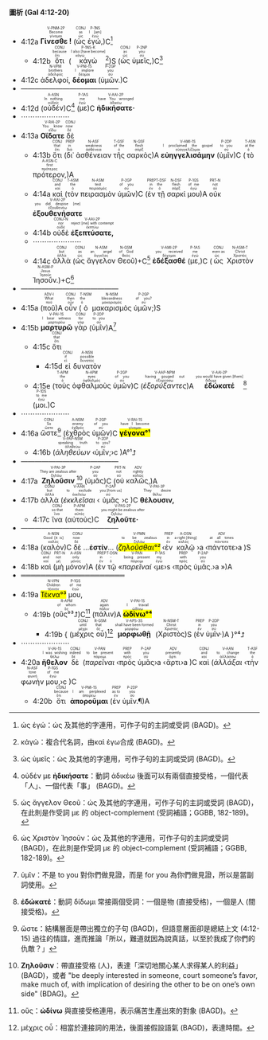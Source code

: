 #### 圖析 (Gal 4:12-20)

- <rt>4:12a</rt> <RUBY><ruby><ruby><strong>Γίνεσθε !</strong><rt>γίνομαι</rt></ruby><rt>Become</rt></ruby><rt>V-PNM-2P</rt></RUBY> (<RUBY><ruby><ruby>ὡς<rt>ὡς</rt></ruby><rt>as</rt></ruby><rt>CONJ</rt></RUBY> <RUBY><ruby><ruby>ἐγώ,<rt>ἐγώ</rt></ruby><rt>I [am]</rt></ruby><rt>P-1NS</rt></RUBY>)C[^1]
	- <rt>4:12b</rt> <RUBY><ruby><ruby>ὅτι<rt>ὅτι</rt></ruby><rt>because</rt></ruby><rt>CONJ</rt></RUBY> (<RUBY><ruby><ruby>κἀγὼ<rt>κἀγώ</rt></ruby><rt>I also [have become]</rt></ruby><rt>P-1NS-K</rt></RUBY>[^2])S (<RUBY><ruby><ruby>ὡς<rt>ὡς</rt></ruby><rt>as</rt></ruby><rt>CONJ</rt></RUBY> <RUBY><ruby><ruby>ὑμεῖς,<rt>σύ</rt></ruby><rt>you</rt></ruby><rt>P-2NP</rt></RUBY>)C[^3]
- <rt>4:12c</rt> <RUBY><ruby><ruby>ἀδελφοί,<rt>ἀδελφός</rt></ruby><rt>brothers</rt></ruby><rt>N-VPM</rt></RUBY> <RUBY><ruby><ruby><strong>δέομαι</strong><rt>δέομαι</rt></ruby><rt>I implore</rt></ruby><rt>V-PNI-1S</rt></RUBY> (<RUBY><ruby><ruby>ὑμῶν.<rt>σύ</rt></ruby><rt>you</rt></ruby><rt>P-2GP</rt></RUBY>)C 
- ——————————————
- <rt>4:12d</rt> (<RUBY><ruby><ruby>οὐδέν<rt>οὐδείς</rt></ruby><rt>In nothing</rt></ruby><rt>A-ASN</rt></RUBY>)C[^4] (<RUBY><ruby><ruby>με<rt>ἐγώ</rt></ruby><rt>me</rt></ruby><rt>P-1AS</rt></RUBY>)C <RUBY><ruby><ruby><strong>ἠδικήσατε·</strong><rt>ἀδικέω</rt></ruby><rt>have You wronged</rt></ruby><rt>V-AAI-2P</rt></RUBY>
- ⋯⋯⋯⋯⋯⋯⋯
- <rt>4:13a</rt> <RUBY><ruby><ruby><strong>Οἴδατε</strong><rt>εἴδω</rt></ruby><rt>You know</rt></ruby><rt>V-RAI-2P</rt></RUBY> <RUBY><ruby><ruby>δὲ<rt>δέ</rt></ruby><rt>now</rt></ruby><rt>CONJ</rt></RUBY>
	- <rt>4:13b</rt> <RUBY><ruby><ruby>ὅτι<rt>ὅτι</rt></ruby><rt>that</rt></ruby><rt>CONJ</rt></RUBY> (<RUBY><ruby><ruby>δι᾽<rt>διά</rt></ruby><rt>in</rt></ruby><rt>PREP</rt></RUBY> <RUBY><ruby><ruby>ἀσθένειαν<rt>ἀσθένεια</rt></ruby><rt>weakness</rt></ruby><rt>N-ASF</rt></RUBY> <RUBY><ruby><ruby>τῆς<rt>ὁ</rt></ruby><rt>of the</rt></ruby><rt>T-GSF</rt></RUBY> <RUBY><ruby><ruby>σαρκὸς<rt>σάρξ</rt></ruby><rt>flesh</rt></ruby><rt>N-GSF</rt></RUBY>)A <RUBY><ruby><ruby><strong>εὐηγγελισάμην</strong><rt>εὐαγγελίζομαι</rt></ruby><rt>I proclaimed the gospel</rt></ruby><rt>V-AMI-1S</rt></RUBY> (<RUBY><ruby><ruby>ὑμῖν<rt>σύ</rt></ruby><rt>to you</rt></ruby><rt>P-2DP</rt></RUBY>)C (<RUBY><ruby><ruby>τὸ<rt>ὁ</rt></ruby><rt>at the</rt></ruby><rt>T-ASN</rt></RUBY> <RUBY><ruby><ruby>πρότερον,<rt>πρότερος</rt></ruby><rt>first</rt></ruby><rt>A-ASN-C</rt></RUBY>)A
	- <rt>4:14a</rt> <RUBY><ruby><ruby>καὶ<rt>καί</rt></ruby><rt>and</rt></ruby><rt>CONJ</rt></RUBY> (<RUBY><ruby><ruby>τὸν<rt>ὁ</rt></ruby><rt>the</rt></ruby><rt>T-ASM</rt></RUBY> <RUBY><ruby><ruby>πειρασμὸν<rt>πειρασμός</rt></ruby><rt>test</rt></ruby><rt>N-ASM</rt></RUBY> <RUBY><ruby><ruby>ὑμῶν<rt>σύ</rt></ruby><rt>of you</rt></ruby><rt>P-2GP</rt></RUBY>)C (<RUBY><ruby><ruby>ἐν<rt>ἐν</rt></ruby><rt>in</rt></ruby><rt>PREP</rt></RUBY> <RUBY><ruby><ruby>τῇ<rt>ὁ</rt></ruby><rt>the</rt></ruby><rt>T-DSF</rt></RUBY> <RUBY><ruby><ruby>σαρκί<rt>σάρξ</rt></ruby><rt>flesh</rt></ruby><rt>N-DSF</rt></RUBY> <RUBY><ruby><ruby>μου<rt>ἐγώ</rt></ruby><rt>of me</rt></ruby><rt>P-1GS</rt></RUBY>)A <RUBY><ruby><ruby>οὐκ<rt>οὐ</rt></ruby><rt>not</rt></ruby><rt>PRT-N</rt></RUBY> <RUBY><ruby><ruby><strong>ἐξουθενήσατε</strong><rt>ἐξουθενέω</rt></ruby><rt>you did despise [me]</rt></ruby><rt>V-AAI-2P</rt></RUBY> 
	- <rt>4:14b</rt> <RUBY><ruby><ruby>οὐδὲ<rt>οὐδέ</rt></ruby><rt>nor</rt></ruby><rt>CONJ-N</rt></RUBY> <RUBY><ruby><ruby><strong>ἐξεπτύσατε,</strong><rt>ἐκπτύω</rt></ruby><rt>reject [me] with contempt</rt></ruby><rt>V-AAI-2P</rt></RUBY>
	- ⋯⋯⋯⋯⋯⋯⋯
	- <rt>4:14c</rt> <RUBY><ruby><ruby>ἀλλὰ<rt>ἀλλά</rt></ruby><rt>but</rt></ruby><rt>CONJ</rt></RUBY> (<RUBY><ruby><ruby>ὡς<rt>ὡς</rt></ruby><rt>as</rt></ruby><rt>CONJ</rt></RUBY> <RUBY><ruby><ruby>ἄγγελον<rt>ἄγγελος</rt></ruby><rt>an angel</rt></ruby><rt>N-ASM</rt></RUBY> <RUBY><ruby><ruby>Θεοῦ<rt>θεός</rt></ruby><rt>of God</rt></ruby><rt>N-GSM</rt></RUBY>)+C[^5] <RUBY><ruby><ruby><strong>ἐδέξασθέ</strong><rt>δέχομαι</rt></ruby><rt>you received</rt></ruby><rt>V-AMI-2P</rt></RUBY> (<RUBY><ruby><ruby>με,<rt>ἐγώ</rt></ruby><rt>me</rt></ruby><rt>P-1AS</rt></RUBY>)C (<RUBY><ruby><ruby>ὡς<rt>ὡς</rt></ruby><rt>even as</rt></ruby><rt>CONJ</rt></RUBY> <RUBY><ruby><ruby>Χριστὸν<rt>Χριστός</rt></ruby><rt>Christ</rt></ruby><rt>N-ASM-T</rt></RUBY> <RUBY><ruby><ruby>Ἰησοῦν.<rt>Ἰησοῦς</rt></ruby><rt>Jesus</rt></ruby><rt>N-ASM-P</rt></RUBY>)+C[^6]
- ——————————————
- <rt>4:15a</rt> (<RUBY><ruby><ruby>ποῦ<rt>ποῦ</rt></ruby><rt>What</rt></ruby><rt>ADV-I</rt></RUBY>)A  <RUBY><ruby><ruby>οὖν<rt>οὖν</rt></ruby><rt>then</rt></ruby><rt>CONJ</rt></RUBY> (<RUBY><ruby><ruby>ὁ<rt>ὁ</rt></ruby><rt>the</rt></ruby><rt>T-NSM</rt></RUBY> <RUBY><ruby><ruby>μακαρισμὸς<rt>μακαρισμός</rt></ruby><rt>blessedness</rt></ruby><rt>N-NSM</rt></RUBY> <RUBY><ruby><ruby>ὑμῶν;<rt>σύ</rt></ruby><rt>of you?</rt></ruby><rt>P-2GP</rt></RUBY>)S 
- <rt>4:15b</rt> <RUBY><ruby><ruby><strong>μαρτυρῶ</strong><rt>μαρτυρέω</rt></ruby><rt>I bear witness</rt></ruby><rt>V-PAI-1S</rt></RUBY>  <RUBY><ruby><ruby>γὰρ<rt>γάρ</rt></ruby><rt>for</rt></ruby><rt>CONJ</rt></RUBY> (<RUBY><ruby><ruby>ὑμῖν<rt>σύ</rt></ruby><rt>to you</rt></ruby><rt>P-2DP</rt></RUBY>)A[^7]
	- <rt>4:15c</rt> <RUBY><ruby><ruby>ὅτι<rt>ὅτι</rt></ruby><rt>that</rt></ruby><rt>CONJ</rt></RUBY>
		- <rt>4:15d</rt> <RUBY><ruby><ruby>εἰ<rt>εἰ</rt></ruby><rt>if</rt></ruby><rt>CONJ</rt></RUBY> <RUBY><ruby><ruby>δυνατὸν<rt>δυνατός</rt></ruby><rt>possible</rt></ruby><rt>A-NSN</rt></RUBY> 
	- <rt>4:15e</rt> (<RUBY><ruby><ruby>τοὺς<rt>ὁ</rt></ruby><rt>the</rt></ruby><rt>T-APM</rt></RUBY> <RUBY><ruby><ruby>ὀφθαλμοὺς<rt>ὀφθαλμός</rt></ruby><rt>eyes</rt></ruby><rt>N-APM</rt></RUBY> <RUBY><ruby><ruby>ὑμῶν<rt>σύ</rt></ruby><rt>of you</rt></ruby><rt>P-2GP</rt></RUBY>)C (<RUBY><ruby><ruby><em>ἐξορύξαντες</em><rt>ἐξορύσσω</rt></ruby><rt>having gouged out</rt></ruby><rt>V-AAP-NPM</rt></RUBY>)A <RUBY><ruby><ruby><strong>ἐδώκατέ</strong><rt>δίδωμι</rt></ruby><rt>you would have given [them]</rt></ruby><rt>V-AAI-2P</rt></RUBY>[^8] (<RUBY><ruby><ruby>μοι.<rt>ἐγώ</rt></ruby><rt>to me</rt></ruby><rt>P-1DS</rt></RUBY>)C
- ⋯⋯⋯⋯⋯⋯⋯
- <rt>4:16a</rt> <RUBY><ruby><ruby>ὥστε<rt>ὥστε</rt></ruby><rt>So</rt></ruby><rt>CONJ</rt></RUBY>[^9] (<RUBY><ruby><ruby>ἐχθρὸς<rt>ἐχθρός</rt></ruby><rt>enemy</rt></ruby><rt>A-NSM</rt></RUBY> <RUBY><ruby><ruby>ὑμῶν<rt>σύ</rt></ruby><rt>of you</rt></ruby><rt>P-2GP</rt></RUBY>)C <RUBY><ruby><ruby><mark><strong>γέγονα°¹</strong></mark><rt>γίνομαι</rt></ruby><rt>have I become</rt></ruby><rt>V-RAI-1S</rt></RUBY> 
	- <rt>4:16b</rt> (<RUBY><ruby><ruby><em>ἀληθεύων</em><rt>ἀληθεύω</rt></ruby><rt>speaking truth</rt></ruby><rt>V-PAP-NSM</rt></RUBY> ‹<RUBY><ruby><ruby>ὑμῖν;<rt>σύ</rt></ruby><rt>to you?</rt></ruby><rt>P-2DP</rt></RUBY>›c )A°¹⮥
- ——————————————
- <rt>4:17a</rt> <RUBY><ruby><ruby><strong>Ζηλοῦσιν</strong><rt>ζηλόω</rt></ruby><rt>They are zealous after</rt></ruby><rt>V-PAI-3P</rt></RUBY>[^10] (<RUBY><ruby><ruby>ὑμᾶς<rt>σύ</rt></ruby><rt>you</rt></ruby><rt>P-2AP</rt></RUBY>)C (<RUBY><ruby><ruby>οὐ<rt>οὐ</rt></ruby><rt>not</rt></ruby><rt>PRT-N</rt></RUBY> <RUBY><ruby><ruby>καλῶς,<rt>καλῶς</rt></ruby><rt>rightly</rt></ruby><rt>ADV</rt></RUBY>)A
- <rt>4:17b</rt> <RUBY><ruby><ruby>ἀλλὰ<rt>ἀλλά</rt></ruby><rt>but</rt></ruby><rt>CONJ</rt></RUBY> (<RUBY><ruby><ruby><em>ἐκκλεῖσαι</em><rt>ἐκκλείω</rt></ruby><rt>to exclude</rt></ruby><rt>V-AAN</rt></RUBY> ‹<RUBY><ruby><ruby>ὑμᾶς<rt>σύ</rt></ruby><rt>you [from us]</rt></ruby><rt>P-2AP</rt></RUBY>›c )C <RUBY><ruby><ruby><strong>θέλουσιν,</strong><rt>θέλω</rt></ruby><rt>They desire</rt></ruby><rt>V-PAI-3P</rt></RUBY> 
	- <rt>4:17c</rt> <RUBY><ruby><ruby>ἵνα<rt>ἵνα</rt></ruby><rt>so that</rt></ruby><rt>CONJ</rt></RUBY> (<RUBY><ruby><ruby>αὐτοὺς<rt>αὐτός</rt></ruby><rt>them</rt></ruby><rt>P-APM</rt></RUBY>)C <RUBY><ruby><ruby><strong>ζηλοῦτε·</strong><rt>ζηλόω</rt></ruby><rt>you might be zealous after</rt></ruby><rt>V-PAS-2P</rt></RUBY>
- ——————————————
- <rt>4:18a</rt> (<RUBY><ruby><ruby>καλὸν<rt>καλός</rt></ruby><rt>Good [it is]</rt></ruby><rt>A-NSN</rt></RUBY>)C <RUBY><ruby><ruby>δὲ<rt>δέ</rt></ruby><rt>now</rt></ruby><rt>CONJ</rt></RUBY> ...**ἐστίν**... (<RUBY><ruby><ruby><mark><em>ζηλοῦσθαι°²</em></mark><rt>ζηλόω</rt></ruby><rt>to be zealous</rt></ruby><rt>V-PMN</rt></RUBY> ‹<RUBY><ruby><ruby>ἐν<rt>ἐν</rt></ruby><rt>in</rt></ruby><rt>PREP</rt></RUBY> <RUBY><ruby><ruby>καλῷ<rt>καλός</rt></ruby><rt>a right [thing]</rt></ruby><rt>A-DSN</rt></RUBY>›a ‹<RUBY><ruby><ruby>πάντοτε<rt>πάντοτε</rt></ruby><rt>at all times</rt></ruby><rt>ADV</rt></RUBY>›a )S
- <rt>4:18b</rt> <RUBY><ruby><ruby>καὶ<rt>καί</rt></ruby><rt>and</rt></ruby><rt>CONJ</rt></RUBY> (<RUBY><ruby><ruby>μὴ<rt>μή</rt></ruby><rt>not</rt></ruby><rt>PRT-N</rt></RUBY> <RUBY><ruby><ruby>μόνον<rt>μόνος</rt></ruby><rt>only</rt></ruby><rt>A-ASN</rt></RUBY>)A (<RUBY><ruby><ruby>ἐν<rt>ἐν</rt></ruby><rt>in</rt></ruby><rt>PREP</rt></RUBY> <RUBY><ruby><ruby>τῷ<rt>ὁ</rt></ruby><rt>-</rt></ruby><rt>T-DSN</rt></RUBY> «<RUBY><ruby><ruby><em>παρεῖναί</em><rt>πάρειμι</rt></ruby><rt>being present</rt></ruby><rt>V-PAN</rt></RUBY> ‹<RUBY><ruby><ruby>με<rt>ἐγώ</rt></ruby><rt>my</rt></ruby><rt>P-1AS</rt></RUBY>›s ‹<RUBY><ruby><ruby>πρὸς<rt>πρός</rt></ruby><rt>with</rt></ruby><rt>PREP</rt></RUBY> <RUBY><ruby><ruby>ὑμᾶς.<rt>σύ</rt></ruby><rt>you</rt></ruby><rt>P-2AP</rt></RUBY>›a »)A
- ═════════════════════
- <rt>4:19a</rt> <RUBY><ruby><ruby><mark>Τέκνα°³</mark><rt>τέκνον</rt></ruby><rt>Children</rt></ruby><rt>N-VPN</rt></RUBY> <RUBY><ruby><ruby>μου,<rt>ἐγώ</rt></ruby><rt>of me</rt></ruby><rt>P-1GS</rt></RUBY> 
	- <rt>4:19b</rt> (<RUBY><ruby><ruby>οὓς°³⮥<rt>ὅς</rt></ruby><rt>of whom</rt></ruby><rt>R-APM</rt></RUBY>)C[^11] (<RUBY><ruby><ruby>πάλιν<rt>πάλιν</rt></ruby><rt>again</rt></ruby><rt>ADV</rt></RUBY>)A <RUBY><ruby><ruby><mark><strong>ὠδίνω°⁴</strong></mark><rt>ὠδίνω</rt></ruby><rt>I travail</rt></ruby><rt>V-PAI-1S</rt></RUBY>
		- <rt>4:19b</rt> { (<RUBY><ruby><ruby>μέχρις<rt>μέχρι</rt></ruby><rt>until</rt></ruby><rt>CONJ</rt></RUBY> <RUBY><ruby><ruby>οὗ<rt>ὅς</rt></ruby><rt>that</rt></ruby><rt>R-GSM</rt></RUBY>)[^12] <RUBY><ruby><ruby><strong>μορφωθῇ</strong><rt>μορφόω</rt></ruby><rt>shall have been formed</rt></ruby><rt>V-APS-3S</rt></RUBY> (<RUBY><ruby><ruby>Χριστὸς<rt>Χριστός</rt></ruby><rt>Christ</rt></ruby><rt>N-NSM-T</rt></RUBY>)S (<RUBY><ruby><ruby>ἐν<rt>ἐν</rt></ruby><rt>in</rt></ruby><rt>PREP</rt></RUBY> <RUBY><ruby><ruby>ὑμῖν·<rt>σύ</rt></ruby><rt>you</rt></ruby><rt>P-2DP</rt></RUBY>)A }°⁴⮥
- ⋯⋯⋯⋯⋯⋯⋯
- <rt>4:20a</rt> <RUBY><ruby><ruby><strong>ἤθελον</strong><rt>θέλω</rt></ruby><rt>I was wishing</rt></ruby><rt>V-IAI-1S</rt></RUBY> <RUBY><ruby><ruby>δὲ<rt>δέ</rt></ruby><rt>indeed</rt></ruby><rt>CONJ</rt></RUBY> (<RUBY><ruby><ruby><em>παρεῖναι</em><rt>πάρειμι</rt></ruby><rt>to be present</rt></ruby><rt>V-PAN</rt></RUBY> ‹<RUBY><ruby><ruby>πρὸς<rt>πρός</rt></ruby><rt>with</rt></ruby><rt>PREP</rt></RUBY> <RUBY><ruby><ruby>ὑμᾶς<rt>σύ</rt></ruby><rt>you</rt></ruby><rt>P-2AP</rt></RUBY>›a ‹<RUBY><ruby><ruby>ἄρτι<rt>ἄρτι</rt></ruby><rt>presently</rt></ruby><rt>ADV</rt></RUBY>›a )C <RUBY><ruby><ruby>καὶ<rt>καί</rt></ruby><rt>and</rt></ruby><rt>CONJ</rt></RUBY> (<RUBY><ruby><ruby><em>ἀλλάξαι</em><rt>ἀλλάσσω</rt></ruby><rt>to change</rt></ruby><rt>V-AAN</rt></RUBY> ‹<RUBY><ruby><ruby>τὴν<rt>ὁ</rt></ruby><rt>the</rt></ruby><rt>T-ASF</rt></RUBY> <RUBY><ruby><ruby>φωνήν<rt>φωνή</rt></ruby><rt>tone</rt></ruby><rt>N-ASF</rt></RUBY> <RUBY><ruby><ruby>μου,<rt>ἐγώ</rt></ruby><rt>of me</rt></ruby><rt>P-1GS</rt></RUBY>›c )C
	- <rt>4:20b</rt> <RUBY><ruby><ruby>ὅτι<rt>ὅτι</rt></ruby><rt>because</rt></ruby><rt>CONJ</rt></RUBY> <RUBY><ruby><ruby><strong>ἀποροῦμαι</strong><rt>ἀπορέω</rt></ruby><rt>I am perplexed</rt></ruby><rt>V-PMI-1S</rt></RUBY> (<RUBY><ruby><ruby>ἐν<rt>ἐν</rt></ruby><rt>as to</rt></ruby><rt>PREP</rt></RUBY> <RUBY><ruby><ruby>ὑμῖν.¶<rt>σύ</rt></ruby><rt>you</rt></ruby><rt>P-2DP</rt></RUBY>)A

[^1]: ὡς ἐγώ：ὡς 及其他的字連用，可作子句的主詞或受詞 (BAGD)。
[^2]: κἀγὼ：複合代名詞，由καὶ ἐγω合成 (BAGD)。
[^3]: ὡς ὑμεῖς：ὡς 及其他的字連用，可作子句的主詞或受詞 (BAGD)。
[^4]: οὐδέν με **ἠδικήσατε**：動詞 ἀδικέω 後面可以有兩個直接受格，一個代表「人」、一個代表「事」 (BAGD)。
[^5]: ὡς ἄγγελον Θεοῦ：ὡς 及其他的字連用，可作子句的主詞或受詞 (BAGD)，在此則是作受詞 με 的 object-complement (受詞補語；GGBB, 182-189)。
[^6]: ὡς Χριστὸν Ἰησοῦν：ὡς 及其他的字連用，可作子句的主詞或受詞 (BAGD)，在此則是作受詞 με 的 object-complement (受詞補語；GGBB, 182-189)。
[^7]: ὑμῖν：不是 to you 對你們做見證，而是 for you 為你們做見證，所以是當副詞使用。
[^8]: **ἐδώκατέ**：動詞 δίδωμι 常接兩個受詞：一個是物 (直接受格)，一個是人 (間接受格)。
[^9]: ὥστε：結構層面是帶出獨立的子句 (BAGD)，但語意層面卻是總結上文 (4:12-15) 過往的情誼，進而推論「所以，難道就因為說真話，以至於我成了你們的仇敵？」
[^10]: **Ζηλοῦσιν**：帶直接受格 (人)，表達「深切地關心某人求得某人的利益」(BAGD)，或者 "be deeply interested in someone, court someone’s favor, make much of, with implication of desiring the other to be on one’s own side" (BDAG)。
[^11]: οὓς：**ὠδίνω** 與直接受格連用，表示痛苦生產出來的對象 (BAGD)。
[^12]: μέχρις οὗ：相當於連接詞的用法，後面接假設語氣 (BAGD)，表達時間。